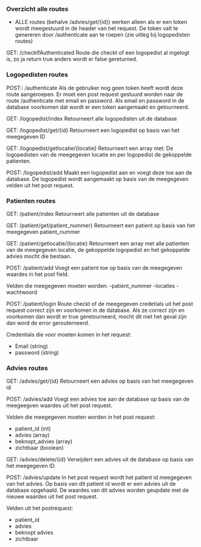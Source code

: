 ### Overzicht alle routes

+ ALLE routes (behalve /advies/get/{id}) werken alleen als er een token wordt meegestuurd in de header van het request. De token valt te genereren door /authenticate aan te roepen (zie uitleg bij logopedisten routes) 

GET: /checkIfAuthenticated
Route die checkt of een logopedist al ingelogt is, zo ja return true anders wordt er false gereturned.

### Logopedisten routes

POST:: /authenticate
Als de gebruiker nog geen token heeft wordt deze route aangeroepen. Er moet een post request gestuurd worden naar de route /authenticate met email en password. Als email en password in de database voorkomen dat wordt er een token aangemaakt en getourneerd.

GET: /logopedist/index
Retourneert alle logopedisten uit de database

GET: /logopedist/get/{id}
Retourneert een logopedist op basis van het meegegeven ID

GET: /logopedist/getlocatie/{locatie}
Retourneert een array met: De logopedisten van de meegegeven locatie en per logopedist de gekoppelde patienten.

POST: /logopedist/add
Maakt een logopedist aan en voegt deze toe aan de database. De logopedist wordt aangemaakt op basis van de meegegeven velden uit het post request.


### Patienten routes

GET: /patient/index
Retourneert alle patienten uit de database

GET: /patient/get/patient_nummer}
Retourneert een patient op basis van het meegegeven patient_nummer

GET: /patient/getlocatie/{locatie}
Retourneert een array met alle patienten van de meegegeven locatie, de gekoppelde logopedist en het gekoppelde advies mocht die bestaan.

POST: /patient/add
Voegt een patient toe op basis van de meegegeven waardes in het post field.

Velden die meegegeven moeten worden: 
-patient_nummer
-locaties
-wachtwoord

POST: /patient/login
Route checkt of de meegegeven credetials uit het post request correct zijn en voorkomen in de database. Als ze correct zijn en voorkomen dan wordt er true geretourneerd, mocht dit niet het geval zijn dan word de error gerouterneerd.

Credentials die voor moeten komen in het request:
- Email (string)
- password (string)


### Advies routes

GET: /advies/get/{id}
Retourneert een advies op basis van het meegegeven id

POST: /advies/add
Voegt een advies toe aan de database op basis van de meegeegven waardes uit het post request.

Velden die meegegeven moeten worden in het post request:
- patient_id (int)
- advies (array)
- beknopt_advies (array)
- zichtbaar (boolean)

GET: /advies/delete/{id}
Verwijdert een advies uit de database op basis van het meegegeven ID.

POST: /advies/update
In het post request wordt het patient id meegegeven van het advies. Op basis van dit patient id wordt er een advies uit de database opgehaald. De waardes van dit advies worden geupdate met de nieuwe waardes uit het post request.

Velden uit het postrequest:
- patient_id
- advies
- beknopt advies
- zichtbaar